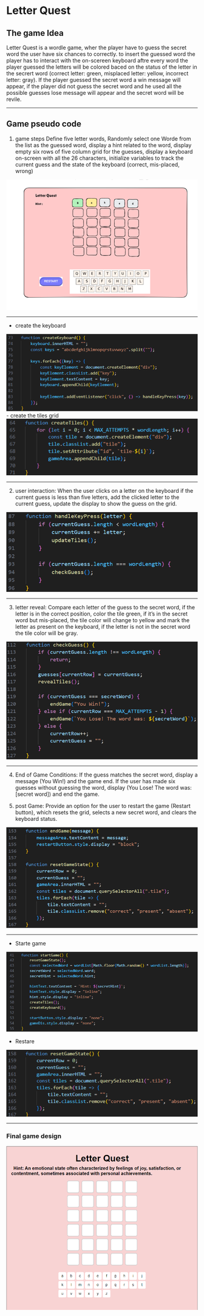 # Letter Quest

## The game Idea
Letter Quest is a wordle game, wher the player have to guess the secret word the user have six chances to correctly. to insert the guessed word the player has to interact with the on-scereen keyboard aftre every word the player guessed the letters will be colored baced on the status of the letter in the secrert word (correct letter: green, misplaced letter: yellow, incorrect letter: gray). If the player guessed the secret word a win message will appear, if the player did not guess the secret word and he used all the possible guesses lose message will appear and the secret word will be revile.

---

## Game pseudo code
 
1. game steps
Define five letter words, Randomly select one Worde from the list as the guessed word, display a hint related to the word, display empty six rows of five column grid for the guesses, display a keyboard on-screen with all the 26 characters, initialize variables to track the current guess and the state of the keyboard (correct, mis-placed, wrong)
<img src="/plan/Screenshot 2024-10-06 150554.png" alt="">

---

- create the keyboard
<img src="/plan/creatKeyboard.png" alt="">
- create the tiles grid
<img src="/plan/creatTiles.png" alt="">

---

2. user interaction:
When the user clicks on a letter on the keyboard if the current guess is less than five letters, add the clicked letter to the current guess, update the display to show the guess on the grid.
<img src="/plan/handelKeyPress.png" alt="">

---

3. letter reveal:
Compare each letter of the guess to the secret word, if the letter is in the correct position, color the tile green, if it’s in the secret word but mis-placed, the tile color will change to yellow and mark the letter as present on the keyboard, if the letter is not in the secret word the tile color will be gray.
<img src="/plan/checkGuess.png" alt="">

---

4. End of Game Conditions:
If the guess matches the secret word, display a message (You Win!) and the game end.
If the user has made six guesses without guessing the word, display (You Lose! The word was: [secret word]) and end the game.

6. post Game:
Provide an option for the user to restart the game (Restart button), which resets the grid, selects a new secret word, and clears the keyboard status.
<img src="/plan/end&Restart.png" alt="">

---

- Starte game

<img src="/plan/startGame.png" alt="">

- Restare

<img src="/plan/restartButton.png" alt="">

---

### Final game design
<img src="/plan/Gmae design.png" alt="">